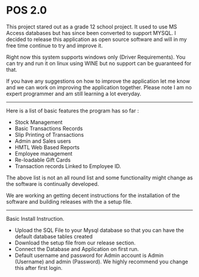# POS 2.0 

This project stared out as a grade 12 school project. It used to use MS Access databases but has since been converted to support MYSQL.
I decided to release this application as open source software and will in my free time continue to try and improve it. 

Right now this system supports windows only (Driver Requirements). You can try and run it on linux using WINE but no support can be guaranteed for that. 

If you have any suggestions on how to improve the application let me know and we can work on improving the application together. Please note I am no expert programmer and am still learning a lot everyday.

-------------

Here is a list of basic features the program has so far : 
- Stock Management
- Basic Transactions Records
- Slip Printing of Transactions
- Admin and Sales users
- HMTL Web Based Reports
- Employee management 
- Re-loadable Gift Cards
- Transaction records Linked to Employee ID.

The above list is not an all round list and some functionality might change as the software is continually developed.

We are working an getting decent instructions for the installation of the software and building releases with the a setup file.

---------------------------
Basic Install Instruction. 
- Upload the SQL File to your Mysql database so that you can have the default database tables created 
- Download the setup file from our release section. 
- Connect the Database and Application on first run.
- Default username and password for Admin account is Admin (Username) and admin (Password). We highly recommend you change this after first login.